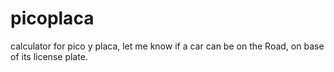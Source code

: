 # picoplaca
calculator for pico y placa, let me know if a car can be on the Road, on base of its license plate.
